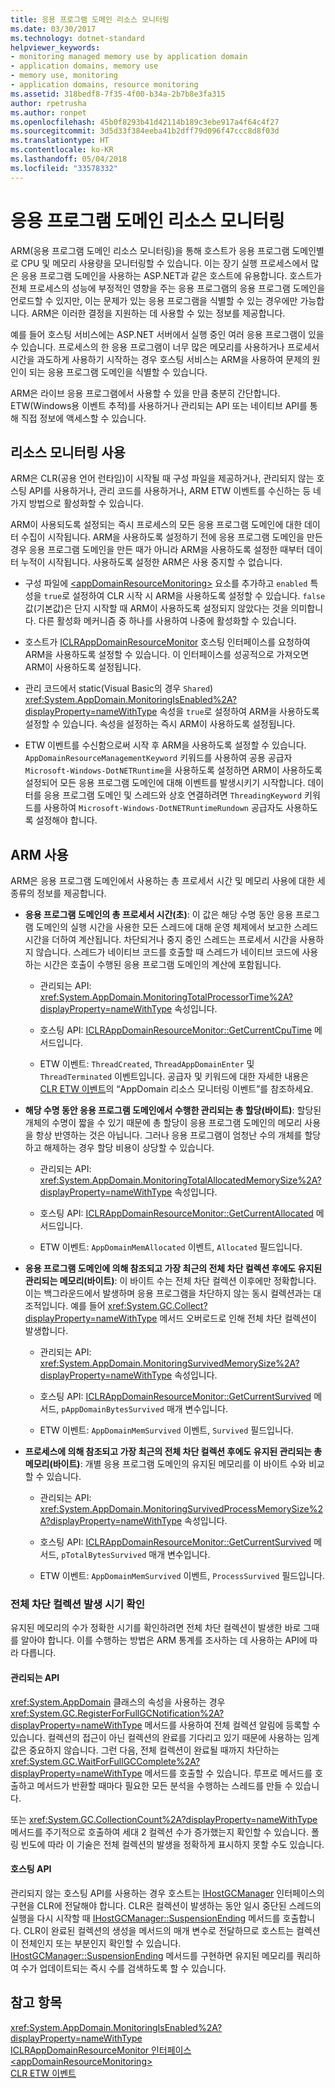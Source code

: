 ```yaml
---
title: 응용 프로그램 도메인 리소스 모니터링
ms.date: 03/30/2017
ms.technology: dotnet-standard
helpviewer_keywords:
- monitoring managed memory use by application domain
- application domains, memory use
- memory use, monitoring
- application domains, resource monitoring
ms.assetid: 318bedf8-7f35-4f00-b34a-2b7b8e3fa315
author: rpetrusha
ms.author: ronpet
ms.openlocfilehash: 45b0f8293b41d42114b189c3ebe917a4f64c4f27
ms.sourcegitcommit: 3d5d33f384eeba41b2dff79d096f47ccc8d8f03d
ms.translationtype: HT
ms.contentlocale: ko-KR
ms.lasthandoff: 05/04/2018
ms.locfileid: "33578332"
---
```

# <a name="application-domain-resource-monitoring"></a>응용 프로그램 도메인 리소스 모니터링
ARM(응용 프로그램 도메인 리소스 모니터링)을 통해 호스트가 응용 프로그램 도메인별로 CPU 및 메모리 사용량을 모니터링할 수 있습니다. 이는 장기 실행 프로세스에서 많은 응용 프로그램 도메인을 사용하는 ASP.NET과 같은 호스트에 유용합니다. 호스트가 전체 프로세스의 성능에 부정적인 영향을 주는 응용 프로그램의 응용 프로그램 도메인을 언로드할 수 있지만, 이는 문제가 있는 응용 프로그램을 식별할 수 있는 경우에만 가능합니다. ARM은 이러한 결정을 지원하는 데 사용할 수 있는 정보를 제공합니다.  
  
 예를 들어 호스팅 서비스에는 ASP.NET 서버에서 실행 중인 여러 응용 프로그램이 있을 수 있습니다. 프로세스의 한 응용 프로그램이 너무 많은 메모리를 사용하거나 프로세서 시간을 과도하게 사용하기 시작하는 경우 호스팅 서비스는 ARM을 사용하여 문제의 원인이 되는 응용 프로그램 도메인을 식별할 수 있습니다.  
  
 ARM은 라이브 응용 프로그램에서 사용할 수 있을 만큼 충분히 간단합니다. ETW(Windows용 이벤트 추적)를 사용하거나 관리되는 API 또는 네이티브 API를 통해 직접 정보에 액세스할 수 있습니다.  
  
## <a name="enabling-resource-monitoring"></a>리소스 모니터링 사용  
 ARM은 CLR(공용 언어 런타임)이 시작될 때 구성 파일을 제공하거나, 관리되지 않는 호스팅 API를 사용하거나, 관리 코드를 사용하거나, ARM ETW 이벤트를 수신하는 등 네 가지 방법으로 활성화할 수 있습니다.  
  
 ARM이 사용되도록 설정되는 즉시 프로세스의 모든 응용 프로그램 도메인에 대한 데이터 수집이 시작됩니다. ARM을 사용하도록 설정하기 전에 응용 프로그램 도메인을 만든 경우 응용 프로그램 도메인을 만든 때가 아니라 ARM을 사용하도록 설정한 때부터 데이터 누적이 시작됩니다. 사용하도록 설정한 ARM은 사용 중지할 수 없습니다.  
  
-   구성 파일에 [\<appDomainResourceMonitoring>](../../../docs/framework/configure-apps/file-schema/runtime/appdomainresourcemonitoring-element.md) 요소를 추가하고 `enabled` 특성을 `true`로 설정하여 CLR 시작 시 ARM을 사용하도록 설정할 수 있습니다. `false` 값(기본값)은 단지 시작할 때 ARM이 사용하도록 설정되지 않았다는 것을 의미합니다. 다른 활성화 메커니즘 중 하나를 사용하여 나중에 활성화할 수 있습니다.  
  
-   호스트가 [ICLRAppDomainResourceMonitor](../../../docs/framework/unmanaged-api/hosting/iclrappdomainresourcemonitor-interface.md) 호스팅 인터페이스를 요청하여 ARM을 사용하도록 설정할 수 있습니다. 이 인터페이스를 성공적으로 가져오면 ARM이 사용하도록 설정됩니다.  
  
-   관리 코드에서 static(Visual Basic의 경우 `Shared`) <xref:System.AppDomain.MonitoringIsEnabled%2A?displayProperty=nameWithType> 속성을 `true`로 설정하여 ARM을 사용하도록 설정할 수 있습니다. 속성을 설정하는 즉시 ARM이 사용하도록 설정됩니다.  
  
-   ETW 이벤트를 수신함으로써 시작 후 ARM을 사용하도록 설정할 수 있습니다. `AppDomainResourceManagementKeyword` 키워드를 사용하여 공용 공급자 `Microsoft-Windows-DotNETRuntime`을 사용하도록 설정하면 ARM이 사용하도록 설정되어 모든 응용 프로그램 도메인에 대해 이벤트를 발생시키기 시작합니다. 데이터를 응용 프로그램 도메인 및 스레드와 상호 연결하려면 `ThreadingKeyword` 키워드를 사용하여 `Microsoft-Windows-DotNETRuntimeRundown` 공급자도 사용하도록 설정해야 합니다.  
  
## <a name="using-arm"></a>ARM 사용  
 ARM은 응용 프로그램 도메인에서 사용하는 총 프로세서 시간 및 메모리 사용에 대한 세 종류의 정보를 제공합니다.  
  
-   **응용 프로그램 도메인의 총 프로세서 시간(초)**: 이 값은 해당 수명 동안 응용 프로그램 도메인의 실행 시간을 사용한 모든 스레드에 대해 운영 체제에서 보고한 스레드 시간을 더하여 계산됩니다. 차단되거나 중지 중인 스레드는 프로세서 시간을 사용하지 않습니다. 스레드가 네이티브 코드를 호출할 때 스레드가 네이티브 코드에 사용하는 시간은 호출이 수행된 응용 프로그램 도메인의 계산에 포함됩니다.  
  
    -   관리되는 API: <xref:System.AppDomain.MonitoringTotalProcessorTime%2A?displayProperty=nameWithType> 속성입니다.  
  
    -   호스팅 API: [ICLRAppDomainResourceMonitor::GetCurrentCpuTime](../../../docs/framework/unmanaged-api/hosting/iclrappdomainresourcemonitor-getcurrentcputime-method.md) 메서드입니다.  
  
    -   ETW 이벤트: `ThreadCreated`, `ThreadAppDomainEnter` 및 `ThreadTerminated` 이벤트입니다. 공급자 및 키워드에 대한 자세한 내용은 [CLR ETW 이벤트](../../../docs/framework/performance/clr-etw-events.md)의 “AppDomain 리소스 모니터링 이벤트”를 참조하세요.  
  
-   **해당 수명 동안 응용 프로그램 도메인에서 수행한 관리되는 총 할당(바이트)**: 할당된 개체의 수명이 짧을 수 있기 때문에 총 할당이 응용 프로그램 도메인의 메모리 사용을 항상 반영하는 것은 아닙니다. 그러나 응용 프로그램이 엄청난 수의 개체를 할당하고 해제하는 경우 할당 비용이 상당할 수 있습니다.  
  
    -   관리되는 API: <xref:System.AppDomain.MonitoringTotalAllocatedMemorySize%2A?displayProperty=nameWithType> 속성입니다.  
  
    -   호스팅 API: [ICLRAppDomainResourceMonitor::GetCurrentAllocated](../../../docs/framework/unmanaged-api/hosting/iclrappdomainresourcemonitor-getcurrentallocated-method.md) 메서드입니다.  
  
    -   ETW 이벤트: `AppDomainMemAllocated` 이벤트, `Allocated` 필드입니다.  
  
-   **응용 프로그램 도메인에 의해 참조되고 가장 최근의 전체 차단 컬렉션 후에도 유지된 관리되는 메모리(바이트)**: 이 바이트 수는 전체 차단 컬렉션 이후에만 정확합니다. 이는 백그라운드에서 발생하며 응용 프로그램을 차단하지 않는 동시 컬렉션과는 대조적입니다. 예를 들어 <xref:System.GC.Collect?displayProperty=nameWithType> 메서드 오버로드로 인해 전체 차단 컬렉션이 발생합니다.  
  
    -   관리되는 API: <xref:System.AppDomain.MonitoringSurvivedMemorySize%2A?displayProperty=nameWithType> 속성입니다.  
  
    -   호스팅 API: [ICLRAppDomainResourceMonitor::GetCurrentSurvived](../../../docs/framework/unmanaged-api/hosting/iclrappdomainresourcemonitor-getcurrentsurvived-method.md) 메서드, `pAppDomainBytesSurvived` 매개 변수입니다.  
  
    -   ETW 이벤트: `AppDomainMemSurvived` 이벤트, `Survived` 필드입니다.  
  
-   **프로세스에 의해 참조되고 가장 최근의 전체 차단 컬렉션 후에도 유지된 관리되는 총 메모리(바이트)**: 개별 응용 프로그램 도메인의 유지된 메모리를 이 바이트 수와 비교할 수 있습니다.  
  
    -   관리되는 API: <xref:System.AppDomain.MonitoringSurvivedProcessMemorySize%2A?displayProperty=nameWithType> 속성입니다.  
  
    -   호스팅 API: [ICLRAppDomainResourceMonitor::GetCurrentSurvived](../../../docs/framework/unmanaged-api/hosting/iclrappdomainresourcemonitor-getcurrentsurvived-method.md) 메서드, `pTotalBytesSurvived` 매개 변수입니다.  
  
    -   ETW 이벤트: `AppDomainMemSurvived` 이벤트, `ProcessSurvived` 필드입니다.  
  
### <a name="determining-when-a-full-blocking-collection-occurs"></a>전체 차단 컬렉션 발생 시기 확인  
 유지된 메모리의 수가 정확한 시기를 확인하려면 전체 차단 컬렉션이 발생한 바로 그때를 알아야 합니다. 이를 수행하는 방법은 ARM 통계를 조사하는 데 사용하는 API에 따라 다릅니다.  
  
#### <a name="managed-api"></a>관리되는 API  
 <xref:System.AppDomain> 클래스의 속성을 사용하는 경우 <xref:System.GC.RegisterForFullGCNotification%2A?displayProperty=nameWithType> 메서드를 사용하여 전체 컬렉션 알림에 등록할 수 있습니다. 컬렉션의 접근이 아닌 컬렉션의 완료를 기다리고 있기 때문에 사용하는 임계값은 중요하지 않습니다. 그런 다음, 전체 컬렉션이 완료될 때까지 차단하는 <xref:System.GC.WaitForFullGCComplete%2A?displayProperty=nameWithType> 메서드를 호출할 수 있습니다. 루프로 메서드를 호출하고 메서드가 반환할 때마다 필요한 모든 분석을 수행하는 스레드를 만들 수 있습니다.  
  
 또는 <xref:System.GC.CollectionCount%2A?displayProperty=nameWithType> 메서드를 주기적으로 호출하여 세대 2 컬렉션 수가 증가했는지 확인할 수 있습니다. 폴링 빈도에 따라 이 기술은 전체 컬렉션의 발생을 정확하게 표시하지 못할 수도 있습니다.  
  
#### <a name="hosting-api"></a>호스팅 API  
 관리되지 않는 호스팅 API를 사용하는 경우 호스트는 [IHostGCManager](../../../docs/framework/unmanaged-api/hosting/ihostgcmanager-interface.md) 인터페이스의 구현을 CLR에 전달해야 합니다. CLR은 컬렉션이 발생하는 동안 일시 중단된 스레드의 실행을 다시 시작할 때 [IHostGCManager::SuspensionEnding](../../../docs/framework/unmanaged-api/hosting/ihostgcmanager-suspensionending-method.md) 메서드를 호출합니다. CLR이 완료된 컬렉션의 생성을 메서드의 매개 변수로 전달하므로 호스트는 컬렉션이 전체인지 또는 부분인지 확인할 수 있습니다. [IHostGCManager::SuspensionEnding](../../../docs/framework/unmanaged-api/hosting/ihostgcmanager-suspensionending-method.md) 메서드를 구현하면 유지된 메모리를 쿼리하여 수가 업데이트되는 즉시 수를 검색하도록 할 수 있습니다.  
  
## <a name="see-also"></a>참고 항목  
 <xref:System.AppDomain.MonitoringIsEnabled%2A?displayProperty=nameWithType>  
 [ICLRAppDomainResourceMonitor 인터페이스](../../../docs/framework/unmanaged-api/hosting/iclrappdomainresourcemonitor-interface.md)  
 [\<appDomainResourceMonitoring>](../../../docs/framework/configure-apps/file-schema/runtime/appdomainresourcemonitoring-element.md)  
 [CLR ETW 이벤트](../../../docs/framework/performance/clr-etw-events.md)
